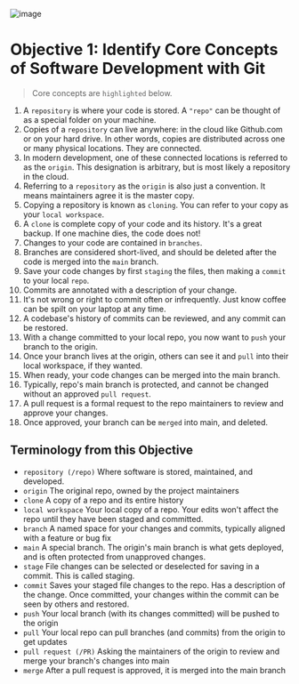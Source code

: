 ![image](https://user-images.githubusercontent.com/87713850/188872399-e949bf16-3468-4062-a870-ad6db6395332.png)

# Objective 1: Identify Core Concepts of Software Development with Git

> Core concepts are `highlighted` below.

1. A `repository` is where your code is stored. A `"repo"` can be thought of as a special folder on your machine.
2. Copies of a `repository` can live anywhere: in the cloud like Github.com or on your hard drive. In other words, copies are distributed across one or many physical locations. They are connected.
3. In modern development, one of these connected locations is referred to as the `origin`. This designation is arbitrary, but is most likely a repository in the cloud.
4. Referring to a `repository` as the `origin` is also just a convention.  It means maintainers agree it is the master copy.
5. Copying a repository is known as `cloning`. You can refer to your copy as your `local workspace`.
6. A `clone` is complete copy of your code and its history. It's a great backup. If one machine dies, the code does not!
7. Changes to your code are contained in `branches`.
8. Branches are considered short-lived, and should be deleted after the code is merged into the `main` branch.
9. Save your code changes by first `staging` the files, then making a `commit` to your local `repo`.
10. Commits are annotated with a description of your change.
11. It's not wrong or right to commit often or infrequently. Just know coffee can be spilt on your laptop at any time.
12. A codebase's history of commits can be reviewed, and any commit can be restored.
13. With a change committed to your local repo, you now want to `push` your branch to the origin.
14. Once your branch lives at the origin, others can see it and `pull` into their local workspace, if they wanted.
15. When ready, your code changes can be merged into the main branch.
16. Typically, repo's main branch is protected, and cannot be changed without an approved `pull request`.
17. A pull request is a formal request to the repo maintainers to review and approve your changes.
18. Once approved, your branch can be `merged` into main, and deleted.


## Terminology from this Objective
 * `repository (/repo)` Where software is stored, maintained, and developed.
 * `origin` The original repo, owned by the project maintainers 
 * `clone` A copy of a repo and its entire history
 * `local workspace` Your local copy of a repo. Your edits won't affect the repo until they have been staged and committed.
 * `branch` A named space for your changes and commits, typically aligned with a feature or bug fix
 * `main` A special branch. The origin's main branch is what gets deployed, and is often protected from unapproved changes.
 * `stage` File changes can be selected or deselected for saving in a commit. This is called staging.
 * `commit` Saves your staged file changes to the repo. Has a description of the change. Once committed, your changes within the commit can be seen by others and restored.
 * `push` Your local branch (with its changes committed) will be pushed to the origin
 * `pull` Your local repo can pull branches (and commits) from the origin to get updates
 * `pull request (/PR)` Asking the maintainers of the origin to review and merge your branch's changes into main
 * `merge` After a pull request is approved, it is merged into the main branch
